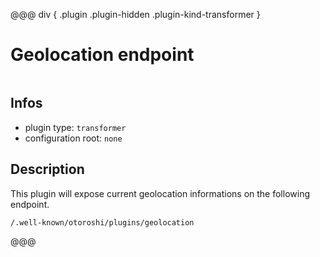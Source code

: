 
@@@ div { .plugin .plugin-hidden .plugin-kind-transformer }

# Geolocation endpoint

<img class="plugin-logo plugin-hidden" src=""></img>

## Infos

* plugin type: `transformer`
* configuration root: ``none``

## Description

This plugin will expose current geolocation informations on the following endpoint.

`/.well-known/otoroshi/plugins/geolocation`







@@@

